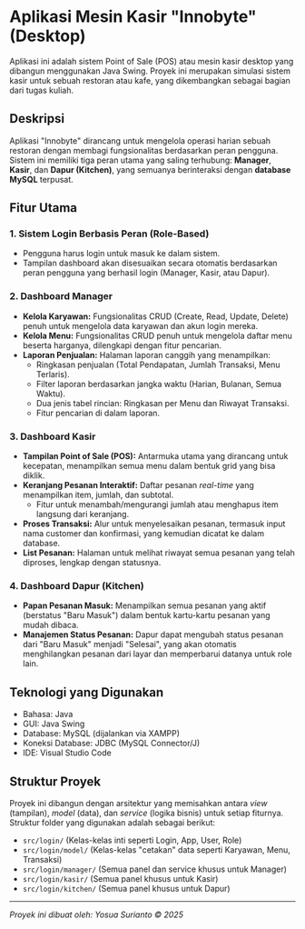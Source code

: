 # Aplikasi Mesin Kasir "Innobyte" (Desktop)

Aplikasi ini adalah sistem Point of Sale (POS) atau mesin kasir desktop yang dibangun menggunakan Java Swing. Proyek ini merupakan simulasi sistem kasir untuk sebuah restoran atau kafe, yang dikembangkan sebagai bagian dari tugas kuliah.

## Deskripsi

Aplikasi "Innobyte" dirancang untuk mengelola operasi harian sebuah restoran dengan membagi fungsionalitas berdasarkan peran pengguna. Sistem ini memiliki tiga peran utama yang saling terhubung: **Manager**, **Kasir**, dan **Dapur (Kitchen)**, yang semuanya berinteraksi dengan **database MySQL** terpusat.

## Fitur Utama

### 1. Sistem Login Berbasis Peran (Role-Based)
- Pengguna harus login untuk masuk ke dalam sistem.
- Tampilan dashboard akan disesuaikan secara otomatis berdasarkan peran pengguna yang berhasil login (Manager, Kasir, atau Dapur).

### 2. Dashboard Manager
- **Kelola Karyawan:** Fungsionalitas CRUD (Create, Read, Update, Delete) penuh untuk mengelola data karyawan dan akun login mereka.
- **Kelola Menu:** Fungsionalitas CRUD penuh untuk mengelola daftar menu beserta harganya, dilengkapi dengan fitur pencarian.
- **Laporan Penjualan:** Halaman laporan canggih yang menampilkan:
    - Ringkasan penjualan (Total Pendapatan, Jumlah Transaksi, Menu Terlaris).
    - Filter laporan berdasarkan jangka waktu (Harian, Bulanan, Semua Waktu).
    - Dua jenis tabel rincian: Ringkasan per Menu dan Riwayat Transaksi.
    - Fitur pencarian di dalam laporan.

### 3. Dashboard Kasir
- **Tampilan Point of Sale (POS):** Antarmuka utama yang dirancang untuk kecepatan, menampilkan semua menu dalam bentuk grid yang bisa diklik.
- **Keranjang Pesanan Interaktif:** Daftar pesanan *real-time* yang menampilkan item, jumlah, dan subtotal.
    - Fitur untuk menambah/mengurangi jumlah atau menghapus item langsung dari keranjang.
- **Proses Transaksi:** Alur untuk menyelesaikan pesanan, termasuk input nama customer dan konfirmasi, yang kemudian dicatat ke dalam database.
- **List Pesanan:** Halaman untuk melihat riwayat semua pesanan yang telah diproses, lengkap dengan statusnya.

### 4. Dashboard Dapur (Kitchen)
- **Papan Pesanan Masuk:** Menampilkan semua pesanan yang aktif (berstatus "Baru Masuk") dalam bentuk kartu-kartu pesanan yang mudah dibaca.
- **Manajemen Status Pesanan:** Dapur dapat mengubah status pesanan dari "Baru Masuk" menjadi "Selesai", yang akan otomatis menghilangkan pesanan dari layar dan memperbarui datanya untuk role lain.

## Teknologi yang Digunakan
- Bahasa: Java
- GUI: Java Swing
- Database: MySQL (dijalankan via XAMPP)
- Koneksi Database: JDBC (MySQL Connector/J)
- IDE: Visual Studio Code

## Struktur Proyek
Proyek ini dibangun dengan arsitektur yang memisahkan antara *view* (tampilan), *model* (data), dan *service* (logika bisnis) untuk setiap fiturnya. Struktur folder yang digunakan adalah sebagai berikut:
- `src/login/` (Kelas-kelas inti seperti Login, App, User, Role)
- `src/login/model/` (Kelas-kelas "cetakan" data seperti Karyawan, Menu, Transaksi)
- `src/login/manager/` (Semua panel dan service khusus untuk Manager)
- `src/login/kasir/` (Semua panel khusus untuk Kasir)
- `src/login/kitchen/` (Semua panel khusus untuk Dapur)

---
*Proyek ini dibuat oleh: Yosua Surianto © 2025*